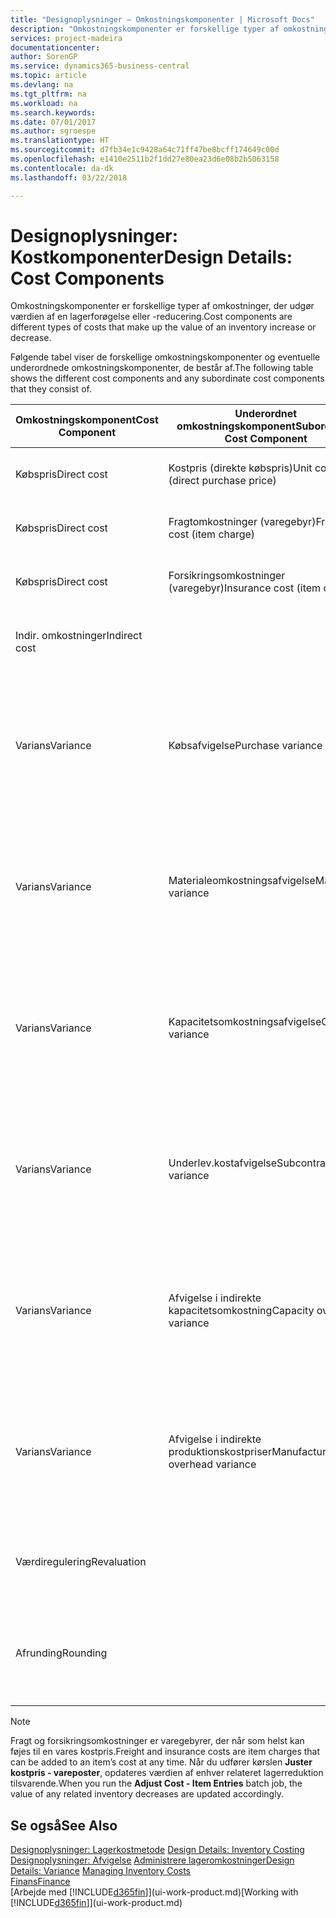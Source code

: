 ```yaml
---
title: "Designoplysninger – Omkostningskomponenter | Microsoft Docs"
description: "Omkostningskomponenter er forskellige typer af omkostninger, der udgør værdien af en lagerforøgelse eller -reducering."
services: project-madeira
documentationcenter: 
author: SorenGP
ms.service: dynamics365-business-central
ms.topic: article
ms.devlang: na
ms.tgt_pltfrm: na
ms.workload: na
ms.search.keywords: 
ms.date: 07/01/2017
ms.author: sgroespe
ms.translationtype: HT
ms.sourcegitcommit: d7fb34e1c9428a64c71ff47be8bcff174649c00d
ms.openlocfilehash: e1410e2511b2f1dd27e80ea23d6e08b2b5063158
ms.contentlocale: da-dk
ms.lasthandoff: 03/22/2018

---
```

# <a name="design-details-cost-components"></a><span data-ttu-id="18e2d-103">Designoplysninger: Kostkomponenter</span><span class="sxs-lookup"><span data-stu-id="18e2d-103">Design Details: Cost Components</span></span>
<span data-ttu-id="18e2d-104">Omkostningskomponenter er forskellige typer af omkostninger, der udgør værdien af en lagerforøgelse eller -reducering.</span><span class="sxs-lookup"><span data-stu-id="18e2d-104">Cost components are different types of costs that make up the value of an inventory increase or decrease.</span></span>  

 <span data-ttu-id="18e2d-105">Følgende tabel viser de forskellige omkostningskomponenter og eventuelle underordnede omkostningskomponenter, de består af.</span><span class="sxs-lookup"><span data-stu-id="18e2d-105">The following table shows the different cost components and any subordinate cost components that they consist of.</span></span>  

|<span data-ttu-id="18e2d-106">Omkostningskomponent</span><span class="sxs-lookup"><span data-stu-id="18e2d-106">Cost Component</span></span>|<span data-ttu-id="18e2d-107">Underordnet omkostningskomponent</span><span class="sxs-lookup"><span data-stu-id="18e2d-107">Subordinate Cost Component</span></span>|<span data-ttu-id="18e2d-108">Description</span><span class="sxs-lookup"><span data-stu-id="18e2d-108">Description</span></span>|  
|--------------------|--------------------------------|---------------------------------------|  
|<span data-ttu-id="18e2d-109">Købspris</span><span class="sxs-lookup"><span data-stu-id="18e2d-109">Direct cost</span></span>|<span data-ttu-id="18e2d-110">Kostpris (direkte købspris)</span><span class="sxs-lookup"><span data-stu-id="18e2d-110">Unit cost (direct purchase price)</span></span>|<span data-ttu-id="18e2d-111">Kostpris, som kan spores direkte til et kostobjekt.</span><span class="sxs-lookup"><span data-stu-id="18e2d-111">Cost that can be traced to a cost object.</span></span>|  
|<span data-ttu-id="18e2d-112">Købspris</span><span class="sxs-lookup"><span data-stu-id="18e2d-112">Direct cost</span></span>|<span data-ttu-id="18e2d-113">Fragtomkostninger (varegebyr)</span><span class="sxs-lookup"><span data-stu-id="18e2d-113">Freight cost (item charge)</span></span>|<span data-ttu-id="18e2d-114">Kostpris, som kan spores direkte til et kostobjekt.</span><span class="sxs-lookup"><span data-stu-id="18e2d-114">Cost that can be traced to a cost object.</span></span>|  
|<span data-ttu-id="18e2d-115">Købspris</span><span class="sxs-lookup"><span data-stu-id="18e2d-115">Direct cost</span></span>|<span data-ttu-id="18e2d-116">Forsikringsomkostninger (varegebyr)</span><span class="sxs-lookup"><span data-stu-id="18e2d-116">Insurance cost (item charge)</span></span>|<span data-ttu-id="18e2d-117">Kostpris, som kan spores direkte til et kostobjekt.</span><span class="sxs-lookup"><span data-stu-id="18e2d-117">Cost that can be traced to a cost object.</span></span>|  
|<span data-ttu-id="18e2d-118">Indir. omkostninger</span><span class="sxs-lookup"><span data-stu-id="18e2d-118">Indirect cost</span></span>||<span data-ttu-id="18e2d-119">Kostpris, som kan spores til et omkostningsemne.</span><span class="sxs-lookup"><span data-stu-id="18e2d-119">Cost that cannot be traced to a cost object.</span></span>|  
|<span data-ttu-id="18e2d-120">Varians</span><span class="sxs-lookup"><span data-stu-id="18e2d-120">Variance</span></span>|<span data-ttu-id="18e2d-121">Købsafvigelse</span><span class="sxs-lookup"><span data-stu-id="18e2d-121">Purchase variance</span></span>|<span data-ttu-id="18e2d-122">Forskellen mellem faktiske kostpriser og standardkostpriser, som kun bogføres for varer ved hjælp af kostmetoden **Standard** .</span><span class="sxs-lookup"><span data-stu-id="18e2d-122">The difference between actual and standard costs, which is only posted for items using the **Standard** costing method.</span></span>|  
|<span data-ttu-id="18e2d-123">Varians</span><span class="sxs-lookup"><span data-stu-id="18e2d-123">Variance</span></span>|<span data-ttu-id="18e2d-124">Materialeomkostningsafvigelse</span><span class="sxs-lookup"><span data-stu-id="18e2d-124">Material variance</span></span>|<span data-ttu-id="18e2d-125">Forskellen mellem faktiske kostpriser og standardkostpriser, som kun bogføres for varer ved hjælp af kostmetoden **Standard** .</span><span class="sxs-lookup"><span data-stu-id="18e2d-125">The difference between actual and standard costs, which is only posted for items using the **Standard** costing method.</span></span>|  
|<span data-ttu-id="18e2d-126">Varians</span><span class="sxs-lookup"><span data-stu-id="18e2d-126">Variance</span></span>|<span data-ttu-id="18e2d-127">Kapacitetsomkostningsafvigelse</span><span class="sxs-lookup"><span data-stu-id="18e2d-127">Capacity variance</span></span>|<span data-ttu-id="18e2d-128">Forskellen mellem faktiske kostpriser og standardkostpriser, som kun bogføres for varer ved hjælp af kostmetoden **Standard** .</span><span class="sxs-lookup"><span data-stu-id="18e2d-128">The difference between actual and standard costs, which is only posted for items using the **Standard** costing method.</span></span>|  
|<span data-ttu-id="18e2d-129">Varians</span><span class="sxs-lookup"><span data-stu-id="18e2d-129">Variance</span></span>|<span data-ttu-id="18e2d-130">Underlev.kostafvigelse</span><span class="sxs-lookup"><span data-stu-id="18e2d-130">Subcontracted variance</span></span>|<span data-ttu-id="18e2d-131">Forskellen mellem faktiske kostpriser og standardkostpriser, som kun bogføres for varer ved hjælp af kostmetoden **Standard** .</span><span class="sxs-lookup"><span data-stu-id="18e2d-131">The difference between actual and standard costs, which is only posted for items using the **Standard** costing method.</span></span>|  
|<span data-ttu-id="18e2d-132">Varians</span><span class="sxs-lookup"><span data-stu-id="18e2d-132">Variance</span></span>|<span data-ttu-id="18e2d-133">Afvigelse i indirekte kapacitetsomkostning</span><span class="sxs-lookup"><span data-stu-id="18e2d-133">Capacity overhead variance</span></span>|<span data-ttu-id="18e2d-134">Forskellen mellem faktiske kostpriser og standardkostpriser, som kun bogføres for varer ved hjælp af kostmetoden **Standard** .</span><span class="sxs-lookup"><span data-stu-id="18e2d-134">The difference between actual and standard costs, which is only posted for items using the **Standard** costing method.</span></span>|  
|<span data-ttu-id="18e2d-135">Varians</span><span class="sxs-lookup"><span data-stu-id="18e2d-135">Variance</span></span>|<span data-ttu-id="18e2d-136">Afvigelse i indirekte produktionskostpriser</span><span class="sxs-lookup"><span data-stu-id="18e2d-136">Manufacturing overhead variance</span></span>|<span data-ttu-id="18e2d-137">Forskellen mellem faktiske kostpriser og standardkostpriser, som kun bogføres for varer ved hjælp af kostmetoden **Standard** .</span><span class="sxs-lookup"><span data-stu-id="18e2d-137">The difference between actual and standard costs, which is only posted for items using the **Standard** costing method.</span></span>|  
|<span data-ttu-id="18e2d-138">Værdiregulering</span><span class="sxs-lookup"><span data-stu-id="18e2d-138">Revaluation</span></span>||<span data-ttu-id="18e2d-139">En afskrivning eller opskrivning af den aktuelle lagerværdi.</span><span class="sxs-lookup"><span data-stu-id="18e2d-139">A depreciation or appreciation of the current inventory value.</span></span>|  
|<span data-ttu-id="18e2d-140">Afrunding</span><span class="sxs-lookup"><span data-stu-id="18e2d-140">Rounding</span></span>||<span data-ttu-id="18e2d-141">Restværdier som følge af beregningsmetoden for værdiansættelsen af lagerreduktioner.</span><span class="sxs-lookup"><span data-stu-id="18e2d-141">Residuals caused by the way in which valuation of inventory decreases are calculated.</span></span>|  

> [!NOTE]  
>  <span data-ttu-id="18e2d-142">Fragt og forsikringsomkostninger er varegebyrer, der når som helst kan føjes til en vares kostpris.</span><span class="sxs-lookup"><span data-stu-id="18e2d-142">Freight and insurance costs are item charges that can be added to an item’s cost at any time.</span></span> <span data-ttu-id="18e2d-143">Når du udfører kørslen **Juster kostpris - vareposter**, opdateres værdien af enhver relateret lagerreduktion tilsvarende.</span><span class="sxs-lookup"><span data-stu-id="18e2d-143">When you run the **Adjust Cost - Item Entries** batch job, the value of any related inventory decreases are updated accordingly.</span></span>  

## <a name="see-also"></a><span data-ttu-id="18e2d-144">Se også</span><span class="sxs-lookup"><span data-stu-id="18e2d-144">See Also</span></span>  
 <span data-ttu-id="18e2d-145">[Designoplysninger: Lagerkostmetode](design-details-inventory-costing.md) </span><span class="sxs-lookup"><span data-stu-id="18e2d-145">[Design Details: Inventory Costing](design-details-inventory-costing.md) </span></span>  
 <span data-ttu-id="18e2d-146">[Designoplysninger: Afvigelse](design-details-variance.md) [Administrere lageromkostninger](finance-manage-inventory-costs.md)</span><span class="sxs-lookup"><span data-stu-id="18e2d-146">[Design Details: Variance](design-details-variance.md) [Managing Inventory Costs](finance-manage-inventory-costs.md)</span></span>  
 [<span data-ttu-id="18e2d-147">Finans</span><span class="sxs-lookup"><span data-stu-id="18e2d-147">Finance</span></span>](finance.md)  
 <span data-ttu-id="18e2d-148">[Arbejde med [!INCLUDE[d365fin](includes/d365fin_md.md)]](ui-work-product.md)</span><span class="sxs-lookup"><span data-stu-id="18e2d-148">[Working with [!INCLUDE[d365fin](includes/d365fin_md.md)]](ui-work-product.md)</span></span>  

